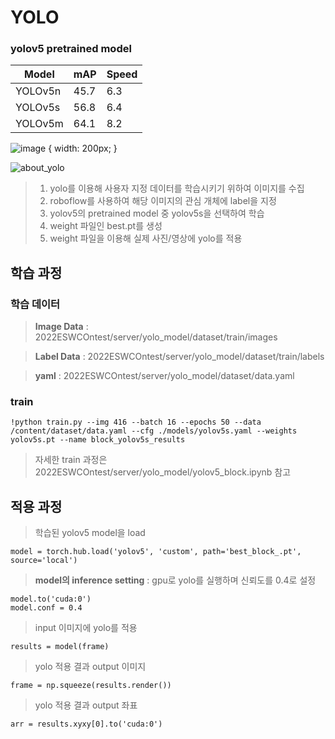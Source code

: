 # YOLO

### yolov5 pretrained model
| Model | mAP | Speed |
| ---- | ----- |------|
| YOLOv5n |	45.7 | 6.3 |
| YOLOv5s	| 56.8 | 6.4 |
| YOLOv5m |	64.1 | 8.2 |

![image](https://user-images.githubusercontent.com/109569066/193399694-a1de8d2d-315f-42ba-895c-24337ab54c42.png) { width: 200px; }


![about_yolo](https://user-images.githubusercontent.com/109569066/193397458-1f8abb3f-f0fb-46fe-9a6a-b89f1622de3f.png)

>1. yolo를 이용해 사용자 지정 데이터를 학습시키기 위하여 이미지를 수집
>2. roboflow를 사용하여 해당 이미지의 관심 개체에 label을 지정
>3. yolov5의 pretrained model 중 yolov5s을 선택하여 학습
>4. weight 파일인 best.pt를 생성
>5. weight 파일을 이용해 실제 사진/영상에 yolo를 적용

## 학습 과정

### 학습 데이터
> **Image Data** : 2022ESWCOntest/server/yolo_model/dataset/train/images

> **Label Data** : 2022ESWCOntest/server/yolo_model/dataset/train/labels

> **yaml** : 2022ESWCOntest/server/yolo_model/dataset/data.yaml

### train
```
!python train.py --img 416 --batch 16 --epochs 50 --data /content/dataset/data.yaml --cfg ./models/yolov5s.yaml --weights yolov5s.pt --name block_yolov5s_results
```
> 자세한 train 과정은 2022ESWCOntest/server/yolo_model/yolov5_block.ipynb 참고

## 적용 과정
>학습된 yolov5 model을 load
```
model = torch.hub.load('yolov5', 'custom', path='best_block_.pt', source='local')
```
>**model의 inference setting** : gpu로 yolo를 실행하며 신뢰도를 0.4로 설정
```
model.to('cuda:0')
model.conf = 0.4
```
>input 이미지에 yolo를 적용
```
results = model(frame)
```
>yolo 적용 결과 output 이미지
```
frame = np.squeeze(results.render())
```
>yolo 적용 결과 output 좌표
```
arr = results.xyxy[0].to('cuda:0')
```
